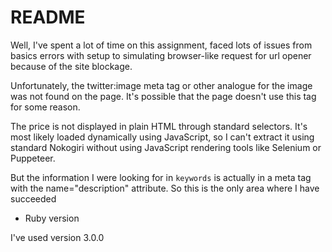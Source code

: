 # README

Well, I've spent a lot of time on this assignment, faced lots of issues from basics errors with setup to simulating browser-like request for url opener because of the site blockage.

Unfortunately, the twitter:image meta tag or other analogue for the image was not found on the page. It's possible that the page doesn't use this tag for some reason.

The price is not displayed in plain HTML through standard selectors. It's most likely loaded dynamically using JavaScript, so I can't extract it using standard Nokogiri without using JavaScript rendering tools like Selenium or Puppeteer. 

But the information I were looking for in `keywords` is actually in a meta tag with the name="description" attribute. So this is the only area where I have succeeded


* Ruby version

I've used version 3.0.0

